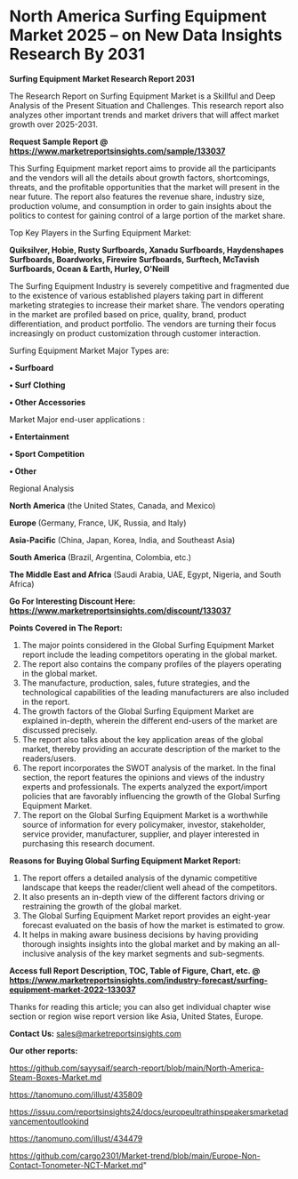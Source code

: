 # North America Surfing Equipment Market 2025 – on New Data Insights Research By 2031

<strong>Surfing Equipment Market Research Report 2031</strong>

The Research Report on Surfing Equipment Market is a Skillful and Deep Analysis of the Present Situation and Challenges. This research report also analyzes other important trends and market drivers that will affect market growth over 2025-2031.

<strong>Request Sample Report @ <a href=https://www.marketreportsinsights.com/sample/133037>https://www.marketreportsinsights.com/sample/133037</a></strong>

This Surfing Equipment market report aims to provide all the participants and the vendors will all the details about growth factors, shortcomings, threats, and the profitable opportunities that the market will present in the near future. The report also features the revenue share, industry size, production volume, and consumption in order to gain insights about the politics to contest for gaining control of a large portion of the market share.

Top Key Players in the Surfing Equipment Market:

<strong>Quiksilver, Hobie, Rusty Surfboards, Xanadu Surfboards, Haydenshapes Surfboards, Boardworks, Firewire Surfboards, Surftech, McTavish Surfboards, Ocean & Earth, Hurley, O'Neill</strong>

The Surfing Equipment Industry is severely competitive and fragmented due to the existence of various established players taking part in different marketing strategies to increase their market share. The vendors operating in the market are profiled based on price, quality, brand, product differentiation, and product portfolio. The vendors are turning their focus increasingly on product customization through customer interaction.

Surfing Equipment Market Major Types are:

<strong>• Surfboard

• Surf Clothing

• Other Accessories</strong>

Market Major end-user applications :

<strong>• Entertainment

• Sport Competition

• Other</strong>

Regional Analysis

</u><strong><b>North America</b></strong> (the United States, Canada, and Mexico)

<strong><b>Europe </b></strong>(Germany, France, UK, Russia, and Italy)

<strong><b>Asia-Pacific</b></strong> (China, Japan, Korea, India, and Southeast Asia)

<strong><b>South America</b></strong> (Brazil, Argentina, Colombia, etc.)

<strong><b>The Middle East and Africa</b></strong> (Saudi Arabia, UAE, Egypt, Nigeria, and South Africa)

<strong>Go For Interesting Discount Here: <a href=https://www.marketreportsinsights.com/discount/133037>https://www.marketreportsinsights.com/discount/133037</a></strong>

<strong>Points Covered in The Report:</strong>
<ol>
  <li>The major points considered in the Global Surfing Equipment Market report include the leading competitors operating in the global market.</li>
  <li>The report also contains the company profiles of the players operating in the global market.</li>
  <li>The manufacture, production, sales, future strategies, and the technological capabilities of the leading manufacturers are also included in the report.</li>
  <li>The growth factors of the Global Surfing Equipment Market are explained in-depth, wherein the different end-users of the market are discussed precisely.</li>
  <li>The report also talks about the key application areas of the global market, thereby providing an accurate description of the market to the readers/users.</li>
  <li>The report incorporates the SWOT analysis of the market. In the final section, the report features the opinions and views of the industry experts and professionals. The experts analyzed the export/import policies that are favorably influencing the growth of the Global Surfing Equipment Market.</li>
  <li>The report on the Global Surfing Equipment Market is a worthwhile source of information for every policymaker, investor, stakeholder, service provider, manufacturer, supplier, and player interested in purchasing this research document.</li>
</ol>
<strong>Reasons for Buying Global Surfing Equipment Market Report:</strong>

<ol>
  <li>The report offers a detailed analysis of the dynamic competitive landscape that keeps the reader/client well ahead of the competitors.</li>
  <li>It also presents an in-depth view of the different factors driving or restraining the growth of the global market.</li>
  <li>The Global Surfing Equipment Market report provides an eight-year forecast evaluated on the basis of how the market is estimated to grow.</li>
  <li>It helps in making aware business decisions by having providing thorough insights insights into the global market and by making an all-inclusive analysis of the key market segments and sub-segments.</li>
</ol>
<strong>Access full Report Description, TOC, Table of Figure, Chart, etc. @ <a href=https://www.marketreportsinsights.com/industry-forecast/surfing-equipment-market-2022-133037>https://www.marketreportsinsights.com/industry-forecast/surfing-equipment-market-2022-133037</a></strong>


Thanks for reading this article; you can also get individual chapter wise section or region wise report version like Asia, United States, Europe.

<strong>Contact Us:</strong>
sales@marketreportsinsights.com

<strong>Our other reports:</strong>

<a href=https://github.com/sayysaif/search-report/blob/main/North-America-Steam-Boxes-Market.md>https://github.com/sayysaif/search-report/blob/main/North-America-Steam-Boxes-Market.md</a>

<a href=https://tanomuno.com/illust/435809>https://tanomuno.com/illust/435809</a>

<a href=https://issuu.com/reportsinsights24/docs/europeultrathinspeakersmarketadvancementoutlookind>https://issuu.com/reportsinsights24/docs/europeultrathinspeakersmarketadvancementoutlookind</a>

<a href=https://tanomuno.com/illust/434479>https://tanomuno.com/illust/434479</a>

<a href=https://github.com/cargo2301/Market-trend/blob/main/Europe-Non-Contact-Tonometer-NCT-Market.md>https://github.com/cargo2301/Market-trend/blob/main/Europe-Non-Contact-Tonometer-NCT-Market.md</a>"
